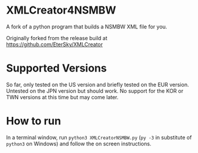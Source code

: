 # XMLCreator4NSMBW
A fork of a python program that builds a NSMBW XML file for you.

Originally forked from the release build at https://github.com/EterSky/XMLCreator

# Supported Versions
So far, only tested on the US version and briefly tested on the EUR version. Untested on the JPN version but should work. No support for the KOR or TWN versions at this time but may come later.

# How to run

In a terminal window, run `python3 XMLCreatorNSMBW.py` (`py -3` in substitute of `python3` on Windows) and follow the on screen instructions.
